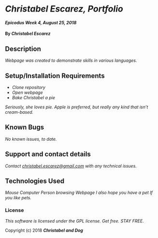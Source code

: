# _Christabel Escarez, Portfolio_

#### _Epicodus Week 4, August 25, 2018_

#### By _**Christabel Escarez**_

## Description

_Webpage was created to demonstrate skills in various languages._

## Setup/Installation Requirements

* _Clone repository_
* _Open webpage_
* _Bake Christabel a pie_

_Seriously, she loves pie. Apple is preferred, but really any kind that isn’t cream-based._

## Known Bugs

_No known issues, to date._

## Support and contact details

_Contact christabel.escarez@gmail.com with any technical issues._

## Technologies Used

_Mouse_
_Computer_
_Person browsing Webpage_
_I also hope you have a pet_
  _If you like pets._

### License

*This software is licensed under the GPL license.  Get free. STAY FREE.*

Copyright (c) 2018 **_Christabel and Dog_**
